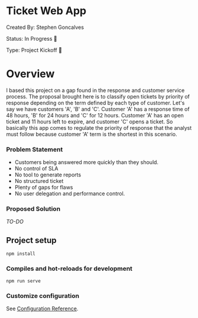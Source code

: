 # Ticket Web App

Created By: Stephen Goncalves

Status: In Progress 🙌

Type: Project Kickoff 🚀

# Overview

I based this project on a gap found in the response and customer service process. The proposal brought here is to classify open tickets by priority of response depending on the term defined by each type of customer.
Let's say we have customers 'A', 'B' and 'C'. Customer 'A' has a response time of 48 hours, 'B' for 24 hours and 'C' for 12 hours. Customer 'A' has an open ticket and 11 hours left to expire, and customer 'C' opens a ticket. So basically this app comes to regulate the priority of response that the analyst must follow because customer 'A' term is the shortest in this scenario. 

### Problem Statement

  - Customers being answered more quickly than they should. 
  - No control of SLA
  - No tool to generate reports 
  - No structured ticket
  - Plenty of gaps for flaws
  - No user delegation and performance control.
  
### Proposed Solution

*TO-DO*

## Project setup
```
npm install
```

### Compiles and hot-reloads for development
```
npm run serve
```

### Customize configuration
See [Configuration Reference](https://cli.vuejs.org/config/).
